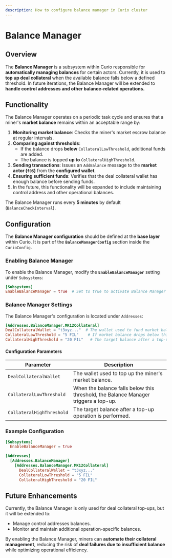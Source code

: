 ```yaml
---
description: How to configure balance manager in Curio cluster
---
```


# Balance Manager

## Overview
The **Balance Manager** is a subsystem within Curio responsible for **automatically managing balances** for certain actors. Currently, it is used to **top up deal collateral** when the available balance falls below a defined threshold. In future iterations, the Balance Manager will be extended to **handle control addresses and other balance-related operations.**

## Functionality
The Balance Manager operates on a periodic task cycle and ensures that a miner's **market balance** remains within an acceptable range by:
1. **Monitoring market balance**: Checks the miner's market escrow balance at regular intervals.
2. **Comparing against thresholds**:
    - If the balance drops **below** `CollateralLowThreshold`, additional funds are added.
    - The balance is topped **up to** `CollateralHighThreshold`.
3. **Sending transactions**: Issues an `AddBalance` message to the **market actor (`f05`)** from the **configured wallet**.
4. **Ensuring sufficient funds**: Verifies that the deal collateral wallet has enough balance before sending funds.
5. In the future, this functionality will be expanded to include maintaining control address and other operational balances.

The Balance Manager runs every **5 minutes** by default (`BalanceCheckInterval`).

## Configuration
The **Balance Manager configuration** should be defined at the **base layer** within Curio. It is part of the **`BalanceManagerConfig`** section inside the `CurioConfig`.

### **Enabling Balance Manager**
To enable the Balance Manager, modify the **`EnableBalanceManager`** setting under `Subsystems`:

```toml
[Subsystems]
EnableBalanceManager = true  # Set to true to activate Balance Manager
```

### **Balance Manager Settings**
The Balance Manager's configuration is located under `Addresses`:

```toml
[Addresses.BalanceManager.MK12Collateral]
DealCollateralWallet = "t3xyz..."  # The wallet used to fund market balance
CollateralLowThreshold = "5 FIL"    # If market balance drops below this, a top-up is triggered
CollateralHighThreshold = "20 FIL"   # The target balance after a top-up
```

#### Configuration Parameters
| Parameter                 | Description |
|---------------------------|-------------|
| `DealCollateralWallet`    | The wallet used to top up the miner's market balance. |
| `CollateralLowThreshold`  | When the balance falls below this threshold, the Balance Manager triggers a top-up. |
| `CollateralHighThreshold` | The target balance after a top-up operation is performed. |

### Example Configuration
```toml
[Subsystems]
  EnableBalanceManager = true

[Addresses]
  [Addresses.BalanceManager]
    [Addresses.BalanceManager.MK12Collateral]
      DealCollateralWallet = "t3xyz..."
      CollateralLowThreshold = "5 FIL"
      CollateralHighThreshold = "20 FIL"
```

## Future Enhancements
Currently, the Balance Manager is only used for deal collateral top-ups, but it will be extended to:
- Manage control addresses balances.
- Monitor and maintain additional operation-specific balances.

By enabling the Balance Manager, miners can **automate their collateral management**, reducing the risk of **deal failures due to insufficient balance** while optimizing operational efficiency.
```

